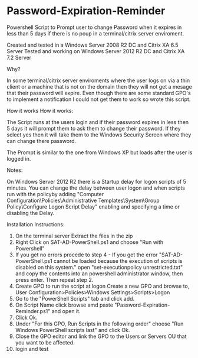 # Password-Expiration-Reminder
Powershell Script to Prompt user to change Password when it expires in less than 5 days if there is no poup in a terminal/citrix server enviroment.

Created and tested in a Windows Server 2008 R2 DC and Citrix XA 6.5 Server
Tested and working on Windows Server 2012 R2 DC and Citrix XA 7.2 Server

Why?

In some terminal/citrix server enviroments where the user logs on via a thin client or a machine that is not on the domain then they will not get a mesage that their password will expire. Even though there are some standard GPO's to implement a notification I could not get them to work so wrote this script.

How it works
How it works:

The Script runs at the users login and if their password expires in less then 5 days it will prompt them to ask them to change their password. If they select yes then it will take them to the Windows Security Screen where they can change there password.

The Prompt is similar to the one from Windows XP but loads after the user is logged in.

Notes:

On Windows Server 2012 R2 there is a Startup delay for logon scripts of 5 minutes. You can change the delay between user logon and when scripts run with the policyby adding "Computer Configuration\Policies\Administrative Templates\System\Group Policy\Configure Logon Script Delay" enabling and specifying a time or disabling the Delay.

Installation Instructions:

1. On the terminal server Extract the files in the zip
2. Right Click on SAT-AD-PowerShell.ps1 and choose "Run with Powershell"
3. If you get no errors procede to step 4 - If you get the error "SAT-AD-PowerShell.ps1 cannot be loaded because the execution of scripts is disabled on this system." open "set-executionpolicy unrestricted.txt" and copy the contents into an powershell administrator window, then press enter. Then repeat step 2.
4. Create GPO to run the script at logon Create a new GPO and browse to, User Configuration>Policies>Windows Settings>Scripts>Logon
5. Go to the "PowerShell Scripts" tab and click add.
6. On Script Name click browse amd paste "Password-Expiration-Reminder.ps1" and open it.
7. Click Ok.
8. Under "For this GPO, Run Scripts in the following order" choose "Run Windows PowerShell scripts last" and click Ok.
9. Close the GPO editor and link the GPO to the Users or Servers OU that you want to be affected.
10. login and test
